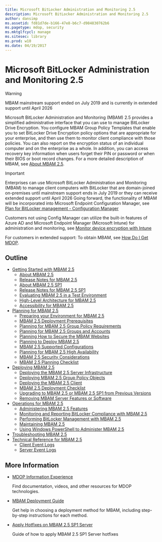 ```yaml
---
title: Microsoft BitLocker Administration and Monitoring 2.5
description: Microsoft BitLocker Administration and Monitoring 2.5
author: dansimp
ms.assetid: fd81d7de-b166-47e8-b6c7-d984830762b6
ms.pagetype: mdop, security
ms.mktglfcycl: manage
ms.sitesec: library
ms.prod: w10
ms.date: 04/19/2017
---
```


# Microsoft BitLocker Administration and Monitoring 2.5

> [!WARNING]
> MBAM mainstream support ended on July 2019 and is currently in extended support until April 2026

Microsoft BitLocker Administration and Monitoring (MBAM) 2.5 provides a simplified administrative interface that you can use to manage BitLocker Drive Encryption. You configure MBAM Group Policy Templates that enable you to set BitLocker Drive Encryption policy options that are appropriate for your enterprise, and then use them to monitor client compliance with those policies. You can also report on the encryption status of an individual computer and on the enterprise as a whole. In addition, you can access recovery key information when users forget their PIN or password or when their BIOS or boot record changes. For a more detailed description of MBAM, see [About MBAM 2.5](about-mbam-25.md).

> [!IMPORTANT]
>Enterprises can use Microsoft BitLocker Administration and Monitoring (MBAM) to manage client computers with BitLocker that are domain-joined on-premises until mainstream support ends in July 2019 or they can receive extended support until April 2026
Going forward, the functionality of MBAM will be incorporated into Microsoft Endpoint Configuration Manager, see [Plan for BitLocker management - Configuration Manager](/mem/configmgr/protect/plan-design/bitlocker-management)

Customers not using Config Manager can utilize the built-in features of Azure AD and Microsoft Endpoint Manager (Microsoft Intune) for administration and monitoring, see [Monitor device encryption with Intune](/mem/intune/protect/encryption-monitor)

For customers in extended support:
To obtain MBAM, see [How Do I Get MDOP](https://docs.microsoft.com/microsoft-desktop-optimization-pack/index#how-to-get-mdop).

## Outline

- <a href="" id="getting-started-with-mbam-2-5"></a>[Getting Started with MBAM 2.5](getting-started-with-mbam-25.md)
  - [About MBAM 2.5](about-mbam-25.md)
  - [Release Notes for MBAM 2.5](release-notes-for-mbam-25.md)
  - [About MBAM 2.5 SP1](about-mbam-25-sp1.md)
  - [Release Notes for MBAM 2.5 SP1](release-notes-for-mbam-25-sp1.md)
  - [Evaluating MBAM 2.5 in a Test Environment](evaluating-mbam-25-in-a-test-environment.md)
  - [High-Level Architecture for MBAM 2.5](high-level-architecture-for-mbam-25.md)
  - [Accessibility for MBAM 2.5](accessibility-for-mbam-25.md)
- <a href="" id="planning-for-mbam-2-5"></a>[Planning for MBAM 2.5](planning-for-mbam-25.md)
  - [Preparing your Environment for MBAM 2.5](preparing-your-environment-for-mbam-25.md)
  - [MBAM 2.5 Deployment Prerequisites](mbam-25-deployment-prerequisites.md)
  - [Planning for MBAM 2.5 Group Policy Requirements](planning-for-mbam-25-group-policy-requirements.md)
  - [Planning for MBAM 2.5 Groups and Accounts](planning-for-mbam-25-groups-and-accounts.md)
  - [Planning How to Secure the MBAM Websites](planning-how-to-secure-the-mbam-websites.md)
  - [Planning to Deploy MBAM 2.5](planning-to-deploy-mbam-25.md)
  - [MBAM 2.5 Supported Configurations](mbam-25-supported-configurations.md)
  - [Planning for MBAM 2.5 High Availability](planning-for-mbam-25-high-availability.md)
  - [MBAM 2.5 Security Considerations](mbam-25-security-considerations.md)
  - [MBAM 2.5 Planning Checklist](mbam-25-planning-checklist.md)
- <a href="" id="deploying-mbam-2-5"></a>[Deploying MBAM 2.5](deploying-mbam-25.md)
  - [Deploying the MBAM 2.5 Server Infrastructure](deploying-the-mbam-25-server-infrastructure.md)
  - [Deploying MBAM 2.5 Group Policy Objects](deploying-mbam-25-group-policy-objects.md)
  - [Deploying the MBAM 2.5 Client](deploying-the-mbam-25-client.md)
  - [MBAM 2.5 Deployment Checklist](mbam-25-deployment-checklist.md)
  - [Upgrading to MBAM 2.5 or MBAM 2.5 SP1 from Previous Versions](upgrading-to-mbam-25-or-mbam-25-sp1-from-previous-versions.md)
  - [Removing MBAM Server Features or Software](removing-mbam-server-features-or-software.md)
- <a href="" id="operations-for-mbam-2-5"></a>[Operations for MBAM 2.5](operations-for-mbam-25.md)
  - [Administering MBAM 2.5 Features](administering-mbam-25-features.md)
  - [Monitoring and Reporting BitLocker Compliance with MBAM 2.5](monitoring-and-reporting-bitlocker-compliance-with-mbam-25.md)
  - [Performing BitLocker Management with MBAM 2.5](performing-bitlocker-management-with-mbam-25.md)
  - [Maintaining MBAM 2.5](maintaining-mbam-25.md)
  - [Using Windows PowerShell to Administer MBAM 2.5](using-windows-powershell-to-administer-mbam-25.md)
- <a href="" id="troubleshooting-mbam-2-5"></a>[Troubleshooting MBAM 2.5](troubleshooting-mbam-25.md)
- <a href="" id="technical-reference-for-mbam-2-5"></a>[Technical Reference for MBAM 2.5](technical-reference-for-mbam-25.md)
  - [Client Event Logs](client-event-logs.md)
  - [Server Event Logs](server-event-logs.md)

## More Information

- [MDOP Information Experience](index.md)

  Find documentation, videos, and other resources for MDOP technologies.

- [MBAM Deployment Guide](https://www.microsoft.com/download/details.aspx?id=38398)

  Get help in choosing a deployment method for MBAM, including step-by-step instructions for each method.
    
- [Apply Hotfixes on MBAM 2.5 SP1 Server](apply-hotfix-for-mbam-25-sp1.md)

  Guide of how to apply MBAM 2.5 SP1 Server hotfixes
